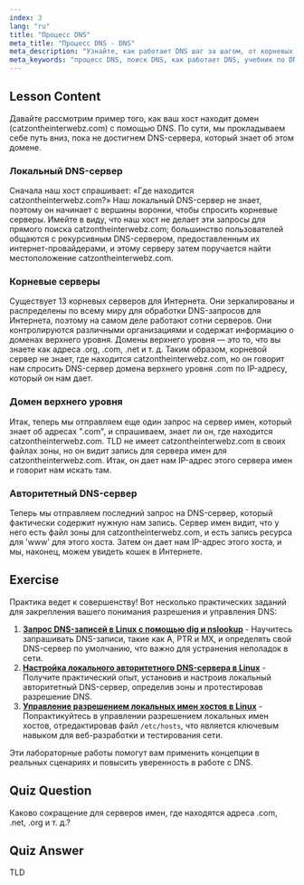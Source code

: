 ```yaml
---
index: 3
lang: "ru"
title: "Процесс DNS"
meta_title: "Процесс DNS - DNS"
meta_description: "Узнайте, как работает DNS шаг за шагом, от корневых серверов до авторитетного DNS. Поймите процесс поиска DNS для начинающих и опытных пользователей."
meta_keywords: "процесс DNS, поиск DNS, как работает DNS, учебник по DNS, DNS для начинающих, Linux DNS, TLD, корневые серверы"
---
```


## Lesson Content

Давайте рассмотрим пример того, как ваш хост находит домен (catzontheinterwebz.com) с помощью DNS. По сути, мы прокладываем себе путь вниз, пока не достигнем DNS-сервера, который знает об этом домене.

### Локальный DNS-сервер

Сначала наш хост спрашивает: «Где находится catzontheinterwebz.com?» Наш локальный DNS-сервер не знает, поэтому он начинает с вершины воронки, чтобы спросить корневые серверы. Имейте в виду, что наш хост не делает эти запросы для прямого поиска catzontheinterwebz.com; большинство пользователей общаются с рекурсивным DNS-сервером, предоставленным их интернет-провайдерами, и этому серверу затем поручается найти местоположение catzontheinterwebz.com.

### Корневые серверы

Существует 13 корневых серверов для Интернета. Они зеркалированы и распределены по всему миру для обработки DNS-запросов для Интернета, поэтому на самом деле работают сотни серверов. Они контролируются различными организациями и содержат информацию о доменах верхнего уровня. Домены верхнего уровня — это то, что вы знаете как адреса .org, .com, .net и т. д. Таким образом, корневой сервер не знает, где находится catzontheinterwebz.com, но он говорит нам спросить DNS-сервер домена верхнего уровня .com по IP-адресу, который он нам дает.

### Домен верхнего уровня

Итак, теперь мы отправляем еще один запрос на сервер имен, который знает об адресах ".com", и спрашиваем, знает ли он, где находится catzontheinterwebz.com. TLD не имеет catzontheinterwebz.com в своих файлах зоны, но он видит запись для сервера имен для catzontheinterwebz.com. Итак, он дает нам IP-адрес этого сервера имен и говорит нам искать там.

### Авторитетный DNS-сервер

Теперь мы отправляем последний запрос на DNS-сервер, который фактически содержит нужную нам запись. Сервер имен видит, что у него есть файл зоны для catzontheinterwebz.com, и есть запись ресурса для 'www' для этого хоста. Затем он дает нам IP-адрес этого хоста, и мы, наконец, можем увидеть кошек в Интернете.

## Exercise

Практика ведет к совершенству! Вот несколько практических заданий для закрепления вашего понимания разрешения и управления DNS:

1. **[Запрос DNS-записей в Linux с помощью dig и nslookup](https://labex.io/ru/labs/comptia-query-dns-records-in-linux-with-dig-and-nslookup-592796)** - Научитесь запрашивать DNS-записи, такие как A, PTR и MX, и определять свой DNS-сервер по умолчанию, что важно для устранения неполадок в сети.
2. **[Настройка локального авторитетного DNS-сервера в Linux](https://labex.io/ru/labs/comptia-set-up-a-local-authoritative-dns-server-on-linux-592803)** - Получите практический опыт, установив и настроив локальный авторитетный DNS-сервер, определив зоны и протестировав разрешение DNS.
3. **[Управление разрешением локальных имен хостов в Linux](https://labex.io/ru/labs/comptia-manage-local-hostname-resolution-in-linux-592792)** - Попрактикуйтесь в управлении разрешением локальных имен хостов, отредактировав файл `/etc/hosts`, что является ключевым навыком для веб-разработки и тестирования сети.

Эти лабораторные работы помогут вам применить концепции в реальных сценариях и повысить уверенность в работе с DNS.

## Quiz Question

Каково сокращение для серверов имен, где находятся адреса .com, .net, .org и т. д.?

## Quiz Answer

TLD
